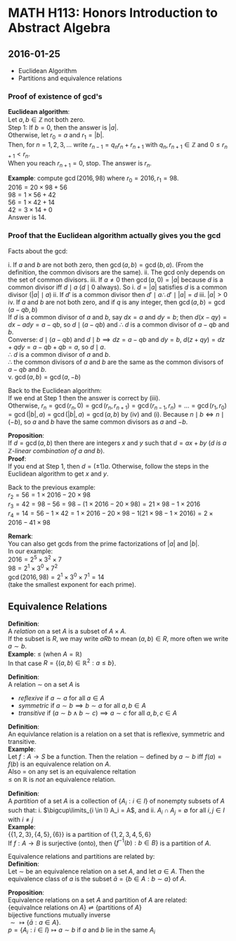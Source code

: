 # MATH H113: Honors Introduction to Abstract Algebra
## 2016-01-25
- Euclidean Algorithm
- Partitions and equivalence relations

### Proof of existence of gcd's
**Euclidean algorithm**: \
Let $a, b \in \mathbb{Z}$ not both zero. \
Step 1: If $b = 0$, then the answer is $|a|$. \
Otherwise, let $r_0 = a$ and $r_1 = |b|$. \
Then, for $n = 1, 2, 3, \ldots$ write $r_{n - 1} = q_nr_n + r_{n + 1}$ with $q_n, r_{n + 1} \in \mathbb{Z}$ and $0 \le r_{n + 1} < r_n$. \
When you reach $r_{n + 1} = 0$, stop. The answer is $r_n$.

**Example**: compute $\gcd(2016, 98)$ where $r_0 = 2016, r_1 = 98$. \
$2016 = 20 \times 98 + 56$ \
$98 = 1 \times 56 + 42$ \
$56 = 1 \times 42 + 14$ \
$42 = 3 \times 14 + 0$\
Answer is 14.

### Proof that the Euclidean algorithm actually gives you the gcd
Facts about the gcd:

i. If $a$ and $b$ are not both zero, then $\gcd(a, b) = \gcd(b, a)$. (From the definition, the common divisors are the same).
ii. The gcd only depends on the set of common divisors.
iii. If $a \neq 0$ then $\gcd(a, 0) = |a|$ because $d$ is a common divisor iff $d \mid a$ ($d \mid 0$ always). So
    i. $d = |a|$ satisfies $d$ is a common divisor ($|a| \mid a$)
    ii. If $d'$ is a common divisor then $d' \mid a \therefore d' \mid |a| = d$
    iii. $|a| > 0$
iv. If $a$ and $b$ are not both zero, and if $q$ is any integer, then $\gcd(a, b) = \gcd(a - qb, b)$ \
    If $d$ is a common divisor of $a$ and $b$, say $dx = a$ and $dy = b$; then $d(x - qy) = dx - ady = a - qb$, so $d \mid (a - qb)$ and $\therefore$ $d$ is a common divisor of $a - qb$ and $b$. \
    Converse: $d \mid (a - qb)$ and $d \mid b \implies dz = a - qb$ and $dy = b$, $d(z + qy) = dz + qdy = a - qb + qb = a$, so $d \mid a$. \
    $\therefore$ $d$ is a common divisor of $a$ and $b$. \
    $\therefore$ the common divisors of $a$ and $b$ are the same as the common divisors of $a - qb$ and $b$. \
v. $\gcd(a, b) = \gcd(a, -b)$

Back to the Euclidean algorithm: \
If we end at Step 1 then the answer is correct by (iii). \
Otherwise, $r_n = \gcd(r_n, 0) = \gcd(r_n, r_{n + 1}) = \gcd(r_{n - 1}, r_n) = \ldots = \gcd(r_1, r_0) = \gcd(|b|, a) = \gcd(|b|, a) = \gcd(a, b)$ by (iv) and (i). Because $n \mid b \iff n \mid (-b)$, so $a$ and $b$ have the same common divisors as $a$ and $-b$.

**Proposition**: \
If $d = \gcd(a, b)$ then there are integers $x$ and $y$ such that $d = ax + by$ (*$d$ is a $\mathbb{Z}$-linear combination of $a$ and $b$*). \
**Proof**: \
If you end at Step 1, then $d = (\pm 1)a$. Otherwise, follow the steps in the Euclidean algorithm to get $x$ and $y$.

Back to the previous example: \
$r_2 = 56 = 1 \times 2016 - 20 \times 98$ \
$r_3 = 42 = 98 - 56 = 98 - (1 \times 2016 - 20 \times 98) = 21 \times 98 - 1 \times 2016$ \
$r_4 = 14 = 56 - 1 \times 42 = 1 \times 2016 - 20 \times 98 - 1(21 \times 98 - 1 \times 2016) = 2 \times 2016 - 41 \times 98$

**Remark**: \
You can also get gcds from the prime factorizations of $|a|$ and $|b|$. \
In our example: \
$2016 = 2^5 \times 3^2 \times 7$ \
$98 = 2^1 \times 3^0 \times 7^2$ \
$\gcd(2016, 98) = 2^1 \times 3^0 \times 7^1 = 14$ \
(take the smallest exponent for each prime).

## Equivalence Relations
**Definition**: \
A *relation* on a set $A$ is a subset of $A \times A$. \
If the subset is $R$, we may write $aRb$ to mean $(a, b) \in R$, more often we write $a \sim b$. \
**Example**: $\le$ (when $A = \mathbb{R}$) \
In that case $R = \{(a, b) \in \mathbb{R}^2 : a \le b\}$.

**Definition**: \
A relation $\sim$ on a set $A$ is

- *reflexive* if $a \sim a$ for all $a \in A$
- *symmetric* if $a \sim b \implies b \sim a$ for all $a, b \in A$
- *transitive* if $(a \sim b \land b \sim c) \implies a \sim c$ for all $a, b, c \in A$

**Definition**: \
An equivlance relation is a relation on a set that is reflexive, symmetric and transitive. \
**Example**: \
Let $f : A \to S$ be a function. Then the relation $\sim$ defined by $a \sim b$ iff $f(a) = f(b)$ is an equivalence relation on $A$. \
Also $=$ on any set is an equivalence reltation \
$\le$ on $\mathbb{R}$ is *not* an equivalence relation.

**Definition**: \
A *partition* of a set $A$ is a collection of $\{A_i : i \in I\}$ of nonempty subsets of $A$ such that:
i. $\bigcup\limits_{i \in I} A_i = A$, and
ii. $A_i \cap A_j = \emptyset$ for all $i, j \in I$ with $i \neq j$ \
**Example**: \
$\{\{1, 2, 3\}, \{4, 5\}, \{6\}\}$ is a partition of $\{1, 2, 3, 4, 5, 6\}$ \
If $f : A \to B$ is surjective (onto), then $\{f^{-1}(b) : b \in B\}$ is a partition of $A$.

Equivalence relations and partitions are related by: \
**Definition**: \
Let $\sim$ be an equivalence relation on a set $A$, and let $a \in A$. Then the equivalence class of $a$ is the subset $\bar{a} = \{b \in A : b \sim a\}$ of $A$.

**Proposition**: \
Equivalence relations on a set $A$ and partition of $A$ are related: \
$\{\text{equivalnce relations on $A$}\} \rightleftharpoons \{\text{partitions of $A$}\}$ \
bijective functions mutually inverse \
$\sim \mapsto \{\bar{a} : a \in A\}$. \
$p = \{A_i : i \in I\} \mapsto \text{$a \sim b$ if $a$ and $b$ lie in the same $A_i$}$
